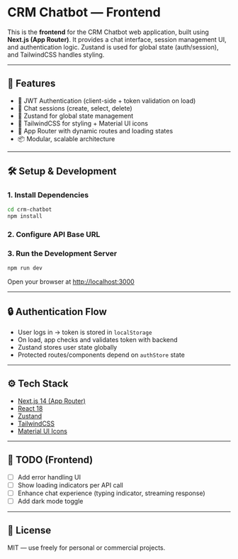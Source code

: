 # CRM Chatbot — Frontend

This is the **frontend** for the CRM Chatbot web application, built using **Next.js (App Router)**. It provides a chat interface, session management UI, and authentication logic. Zustand is used for global state (auth/session), and TailwindCSS handles styling.

---

## 🚀 Features

- 🔐 JWT Authentication (client-side + token validation on load)
- 💬 Chat sessions (create, select, delete)
- 🧠 Zustand for global state management
- 🎨 TailwindCSS for styling + Material UI icons
- 🧭 App Router with dynamic routes and loading states
- 📦 Modular, scalable architecture


---

## 🛠️ Setup & Development

### 1. Install Dependencies

```bash
cd crm-chatbot
npm install
````

### 2. Configure API Base URL



### 3. Run the Development Server

```bash
npm run dev
```

Open your browser at [http://localhost:3000](http://localhost:3000)

---

## 🔒 Authentication Flow

* User logs in → token is stored in `localStorage`
* On load, app checks and validates token with backend
* Zustand stores user state globally
* Protected routes/components depend on `authStore` state

---

## ⚙️ Tech Stack

* [Next.js 14 (App Router)](https://nextjs.org/docs/app)
* [React 18](https://reactjs.org/)
* [Zustand](https://github.com/pmndrs/zustand)
* [TailwindCSS](https://tailwindcss.com/)
* [Material UI Icons](https://mui.com/material-ui/material-icons/)

---

## 📌 TODO (Frontend)


* [ ] Add error handling UI
* [ ] Show loading indicators per API call
* [ ] Enhance chat experience (typing indicator, streaming response)
* [ ] Add dark mode toggle

---

## 📄 License

MIT — use freely for personal or commercial projects.


